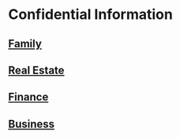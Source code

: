 # Confidential Information


## [Family](family)

## [Real Estate](realestate)

## [Finance](finance)

## [Business](business)